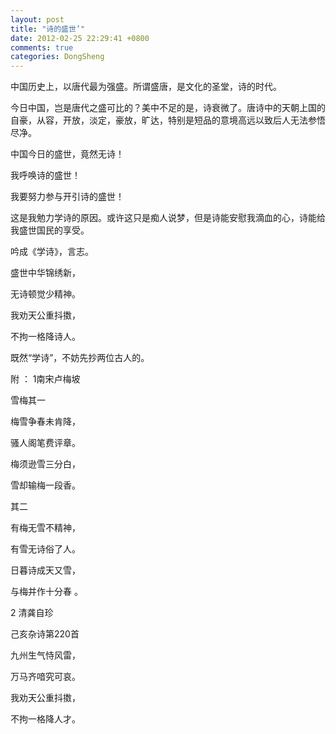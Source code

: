 ```yaml
---
layout: post
title: "诗的盛世’"
date: 2012-02-25 22:29:41 +0800
comments: true
categories: DongSheng
---
```


中国历史上，以唐代最为强盛。所谓盛唐，是文化的圣堂，诗的时代。

今日中国，岂是唐代之盛可比的？美中不足的是，诗衰微了。唐诗中的天朝上国的自豪，从容，开放，淡定，豪放，旷达，特别是短品的意境高远以致后人无法参悟尽净。

中国今日的盛世，竟然无诗！

我呼唤诗的盛世！

我要努力参与开引诗的盛世！

这是我勉力学诗的原因。或许这只是痴人说梦，但是诗能安慰我滴血的心，诗能给我盛世国民的享受。

吟成《学诗》，言志。

盛世中华锦绣新，

无诗顿觉少精神。

我劝天公重抖擞，

不拘一格降诗人。


既然“学诗”，不妨先抄两位古人的。

附 ：
1南宋卢梅坡

雪梅其一

梅雪争春未肯降， 

骚人阁笔费评章。

梅须逊雪三分白，

雪却输梅一段香。

其二

有梅无雪不精神，

有雪无诗俗了人。

日暮诗成天又雪，

与梅并作十分春 。

2 清龚自珍

己亥杂诗第220首

九州生气恃风雷，

万马齐喑究可哀。

我劝天公重抖擞，

不拘一格降人才。 